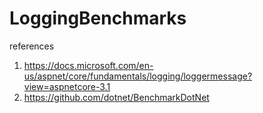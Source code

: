 # LoggingBenchmarks

references
1. https://docs.microsoft.com/en-us/aspnet/core/fundamentals/logging/loggermessage?view=aspnetcore-3.1
2. https://github.com/dotnet/BenchmarkDotNet

